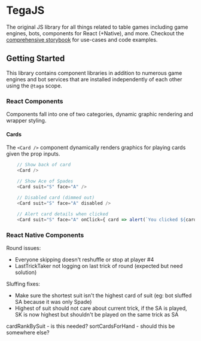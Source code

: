 # TegaJS

The original JS library for all things related to table games including game engines, bots, components for React (+Native), and more. Checkout the [comprehensive storybook]() for use-cases and code examples.

## Getting Started

This library contains component libraries in addition to numerous game engines and bot services that are installed independently of each other using the `@taga` scope.

### React Components

Components fall into one of two categories, dynamic graphic rendering and wrapper styling.

#### Cards

The `<Card />` component dynamically renders graphics for playing cards given the prop inputs.

```js
    // Show back of card
    <Card />

    // Show Ace of Spades
    <Card suit="S" face="A" />

    // Disabled card (dimmed out)
    <Card suit="S" face="A" disabled />
    
    // Alert card details when clicked
    <Card suit="S" face="A" onClick={ card => alert(`You clicked ${card.suit}${card.face}`) } />
```

### React Native Components







Round issues:
- Everyone skipping doesn't reshuffle or stop at player #4
- LastTrickTaker not logging on last trick of round (expected but need solution)

Sluffing fixes:
- Make sure the shortest suit isn't the highest card of suit (eg: bot sluffed SA because it was only Spade)
- Highest of suit should not care about current trick, if the SA is played, SK is now highest but shouldn't be played on the same trick as SA

cardRankBySuit - is this needed?
sortCardsForHand - should this be somewhere else?
